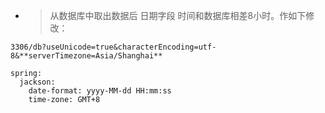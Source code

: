 - > 从数据库中取出数据后 日期字段 时间和数据库相差8小时。作如下修改：
```
3306/db?useUnicode=true&characterEncoding=utf-8&**serverTimezone=Asia/Shanghai**

spring:
  jackson:
    date-format: yyyy-MM-dd HH:mm:ss
    time-zone: GMT+8
``` 

